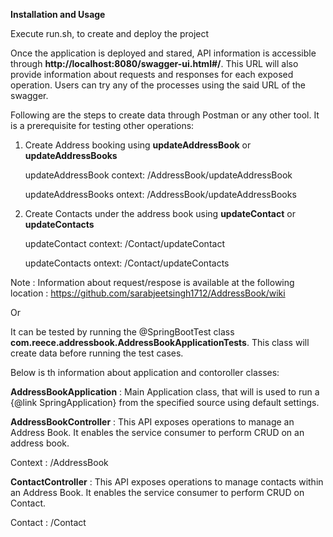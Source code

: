 **Installation and Usage**

Execute run.sh, to create and deploy the project

Once the application is deployed and stared, API information is accessible through **http://localhost:8080/swagger-ui.html#/**. This URL will also provide information about requests and responses for each exposed operation. Users can try any of the processes using the said URL of the swagger.

Following are the steps to create data through Postman or any other tool. It is a prerequisite for testing other operations:

1. Create Address booking using **updateAddressBook** or **updateAddressBooks**

   updateAddressBook context: /AddressBook/updateAddressBook
   
   updateAddressBooks ontext: /AddressBook/updateAddressBooks

2. Create Contacts under the address book using **updateContact** or **updateContacts**

   updateContact context: /Contact/updateContact
   
   updateContacts ontext: /Contact/updateContacts
   
Note : Information about request/respose is available at the following location : https://github.com/sarabjeetsingh1712/AddressBook/wiki
   
Or 

It can be tested by running the @SpringBootTest class **com.reece.addressbook.AddressBookApplicationTests**. This class will create data before running the test cases.

Below is th information about application and contoroller classes:

**AddressBookApplication** : Main Application class, that will is used to run a {@link SpringApplication} from the specified source using default settings.

**AddressBookController** : This API exposes operations to manage an Address Book. It enables the service consumer to perform CRUD on an address book.

Context : /AddressBook

**ContactController** : This API exposes operations to manage contacts within an Address Book. It enables the service consumer to perform CRUD on Contact.

Contact : /Contact


   
